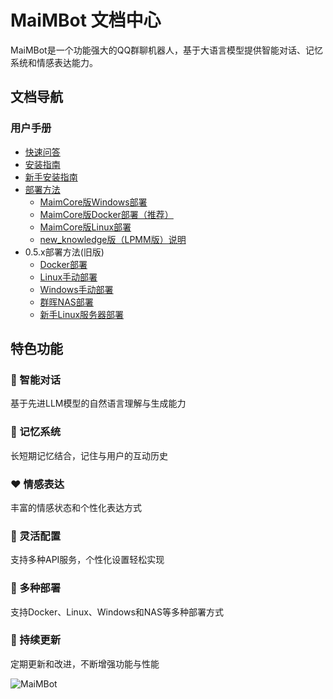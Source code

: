 # MaiMBot 文档中心

MaiMBot是一个功能强大的QQ群聊机器人，基于大语言模型提供智能对话、记忆系统和情感表达能力。

## 文档导航

### 用户手册

- [快速问答](/manual/usage/fast_q_a)
- [安装指南](/manual/installation/installation_standard)
- [新手安装指南](/manual/installation/installation_cute)
- [部署方法](/manual/deployment/)
  - [MaimCore版Windows部署](/manual/deployment/mmc_deploy)
  - [MaimCore版Docker部署（推荐）](/manual/deployment/docker_deploy_mmc.md)
  - [MaimCore版Linux部署](/manual/deployment/mmc_deploy_linux.md)
  - [new_knowledge版（LPMM版）说明](/manual/deployment/LPMM)
- 0.5.x部署方法(旧版)
  - [Docker部署](/manual/deployment/docker_deploy)
  - [Linux手动部署](/manual/deployment/manual_deploy_linux)
  - [Windows手动部署](/manual/deployment/manual_deploy_windows)
  - [群晖NAS部署](/manual/deployment/synology_deploy)
  - [新手Linux服务器部署](/manual/deployment/linux_deploy_guide_for_beginners)
<!-- ### 开发文档

- [API参考](/develop/api/)
- [开发指南](/develop/guide/ai-instruction)
- [项目结构](/develop/structure/file_structure) -->

## 特色功能

<div class="features">
  <div class="feature">
    <h3>🧠 智能对话</h3>
    <p>基于先进LLM模型的自然语言理解与生成能力</p>
  </div>
  <div class="feature">
    <h3>💾 记忆系统</h3>
    <p>长短期记忆结合，记住与用户的互动历史</p>
  </div>
  <div class="feature">
    <h3>❤️ 情感表达</h3>
    <p>丰富的情感状态和个性化表达方式</p>
  </div>
  <div class="feature">
    <h3>🔧 灵活配置</h3>
    <p>支持多种API服务，个性化设置轻松实现</p>
  </div>
  <div class="feature">
    <h3>🚢 多种部署</h3>
    <p>支持Docker、Linux、Windows和NAS等多种部署方式</p>
  </div>
  <div class="feature">
    <h3>🔄 持续更新</h3>
    <p>定期更新和改进，不断增强功能与性能</p>
  </div>
</div>


![MaiMBot](/avatars/MaiM.png)
